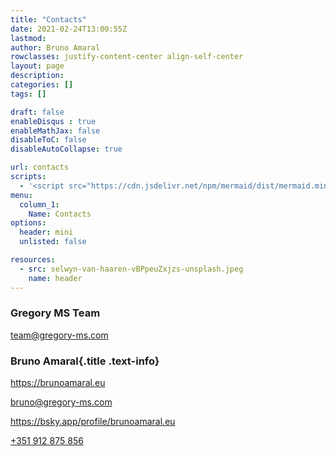 ```yaml
---
title: "Contacts"
date: 2021-02-24T13:00:55Z
lastmod: 
author: Bruno Amaral
rowclasses: justify-content-center align-self-center
layout: page
description: 
categories: []
tags: []

draft: false
enableDisqus : true
enableMathJax: false
disableToC: false
disableAutoCollapse: true

url: contacts
scripts:
  - '<script src="https://cdn.jsdelivr.net/npm/mermaid/dist/mermaid.min.js"></script>'
menu:
  column_1:
    Name: Contacts
options:
  header: mini
  unlisted: false

resources:
  - src: selwyn-van-haaren-vBPpeuZxjzs-unsplash.jpeg
    name: header
---
```



<div class="col-8 mx-auto">


### Gregory MS Team

<a href="mailto:team@gregory-ms.com" data-umami-event="click--email-gregory-contacts-page" class="">team@gregory-ms.com</a>

### Bruno Amaral{.title .text-info}

<https://brunoamaral.eu>

<a href="mailto:bruno@gregory-ms.com" data-umami-event="click--email-bruno-contacts-page" class="click--email-bruno-contacts-page">bruno@gregory-ms.com</a>


https://bsky.app/profile/brunoamaral.eu     

[+351 912 875 856](tel:+351912875856)


</div>